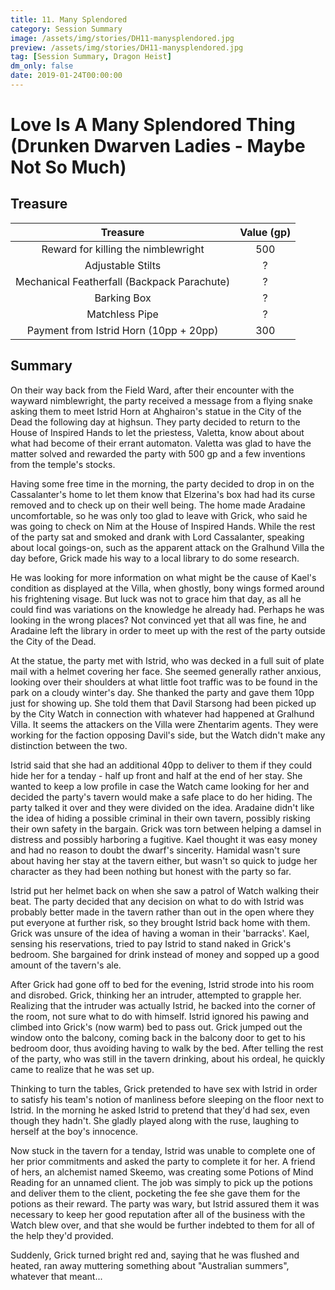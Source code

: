 ```yaml
---
title: 11. Many Splendored
category: Session Summary
image: /assets/img/stories/DH11-manysplendored.jpg
preview: /assets/img/stories/DH11-manysplendored.jpg
tag: [Session Summary, Dragon Heist]
dm_only: false
date: 2019-01-24T00:00:00
---
```


# Love Is A Many Splendored Thing (Drunken Dwarven Ladies - Maybe Not So Much)

## Treasure

| Treasure | Value (gp) |
|:--------:|:----------:|
| Reward for killing the nimblewright | 500 |
| Adjustable Stilts	| ? |
| Mechanical Featherfall (Backpack Parachute) |	? |
| Barking Box	| ? |
| Matchless Pipe | ? |
| Payment from Istrid Horn (10pp + 20pp) | 300 |

## Summary

On their way back from the Field Ward, after their encounter with the wayward nimblewright, the party received a message from a flying snake asking them to meet Istrid Horn at Ahghairon's statue in the City of the Dead the following day at highsun. They party decided to return to the House of Inspired Hands to let the priestess, Valetta, know about about what had become of their errant automaton. Valetta was glad to have the matter solved and rewarded the party with 500 gp and a few inventions from the temple's stocks.

Having some free time in the morning, the party decided to drop in on the Cassalanter's home to let them know that Elzerina's box had had its curse removed and to check up on their well being. The home made Aradaine uncomfortable, so he was only too glad to leave with Grick, who said he was going to check on Nim at the House of Inspired Hands. While the rest of the party sat and smoked and drank with Lord Cassalanter, speaking about local goings-on, such as the apparent attack on the Gralhund Villa the day before, Grick made his way to a local library to do some research.

He was looking for more information on what might be the cause of Kael's condition as displayed at the Villa, when ghostly, bony wings formed around his frightening visage. But luck was not to grace him that day, as all he could find was variations on the knowledge he already had.  Perhaps he was looking in the wrong places? Not convinced yet that all was fine, he and Aradaine left the library in order to meet up with the rest of the party outside the City of the Dead.

At the statue, the party met with Istrid, who was decked in a full suit of plate mail with a helmet covering her face. She seemed generally rather anxious, looking over their shoulders at what little foot traffic was to be found in the park on a cloudy winter's day. She thanked the party and gave them 10pp just for showing up. She told them that Davil Starsong had been picked up by the City Watch in connection with whatever had happened at Gralhund Villa.  It seems the attackers on the Villa were Zhentarim agents. They were working for the faction opposing Davil's side, but the Watch didn't make any distinction between the two.

Istrid said that she had an additional 40pp to deliver to them if they could hide her for a tenday - half up front and half at the end of her stay.  She wanted to keep a low profile in case the Watch came looking for her and decided the party's tavern would make a safe place to do her hiding. The party talked it over and they were divided on the idea. Aradaine didn't like the idea of hiding a possible criminal in their own tavern, possibly risking their own safety in the bargain.  Grick was torn between helping a damsel in distress and possibly harboring a fugitive. Kael thought it was easy money and had no reason to doubt the dwarf's sincerity.  Hamidal wasn't sure about having her stay at the tavern either, but wasn't so quick to judge her character as they had been nothing but honest with the party so far.

Istrid put her helmet back on when she saw a patrol of Watch walking their beat. The party decided that any decision on what to do with Istrid was probably better made in the tavern rather than out in the open where they put everyone at further risk, so they brought Istrid back home with them. Grick was unsure of the idea of having a woman in their 'barracks'. Kael, sensing his reservations, tried to pay Istrid to stand naked in Grick's bedroom. She bargained for drink instead of money and sopped up a good amount of the tavern's ale.

After Grick had gone off to bed for the evening, Istrid strode into his room and disrobed. Grick, thinking her an intruder, attempted to grapple her. Realizing that the intruder was actually Istrid, he backed into the corner of the room, not sure what to do with himself.  Istrid ignored his pawing and climbed into Grick's (now warm) bed to pass out.  Grick jumped out the window onto the balcony, coming back in the balcony door to get to his bedroom door, thus avoiding having to walk by the bed. After telling the rest of the party, who was still in the tavern drinking, about his ordeal, he quickly came to realize that he was set up.

Thinking to turn the tables, Grick pretended to have sex with Istrid in order to satisfy his team's notion of manliness before sleeping on the floor next to Istrid. In the morning he asked Istrid to pretend that they'd had sex, even though they hadn't. She gladly played along with the ruse, laughing to herself at the boy's innocence.

Now stuck in the tavern for a tenday, Istrid was unable to complete one of her prior commitments and asked the party to complete it for her.  A friend of hers, an alchemist named Skeemo, was creating some Potions of Mind Reading for an unnamed client.  The job was simply to pick up the potions and deliver them to the client, pocketing the fee she gave them for the potions as their reward. The party was wary, but Istrid assured them it was necessary to keep her good reputation after all of the business with the Watch blew over, and that she would be further indebted to them for all of the help they'd provided.

Suddenly, Grick turned bright red and, saying that he was flushed and heated, ran away muttering something about "Australian summers", whatever that meant...